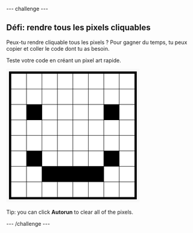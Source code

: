 \--- challenge \---

## Défi: rendre tous les pixels cliquables

Peux-tu rendre cliquable tous les pixels ? Pour gagner du temps, tu peux copier et coller le code dont tu as besoin.

Teste votre code en créant un pixel art rapide.

![screenshot](images/pixel-art-black-example.png)

Tip: you can click **Autorun** to clear all of the pixels.

\--- /challenge \---